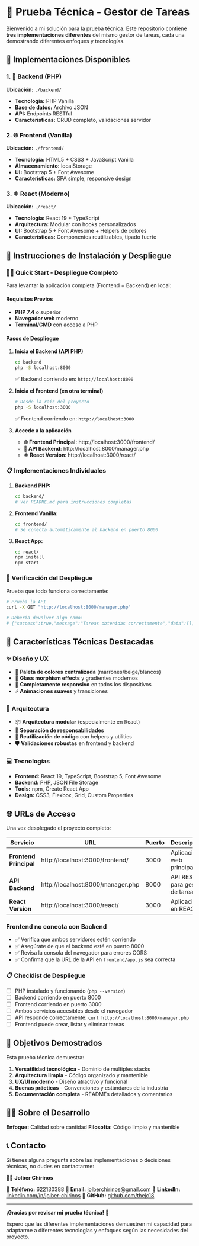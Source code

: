 # 🚀 Prueba Técnica - Gestor de Tareas

Bienvenido a mi solución para la prueba técnica. Este repositorio contiene **tres implementaciones diferentes** del mismo gestor de tareas, cada una demostrando diferentes enfoques y tecnologías.

## 🎯 Implementaciones Disponibles

### 1. 🔧 Backend (PHP)

**Ubicación:** `./backend/`

- **Tecnología:** PHP Vanilla
- **Base de datos:** Archivo JSON
- **API:** Endpoints RESTful
- **Características:** CRUD completo, validaciones servidor

### 2. 🌐 Frontend (Vanilla)

**Ubicación:** `./frontend/`

- **Tecnología:** HTML5 + CSS3 + JavaScript Vanilla
- **Almacenamiento:** localStorage
- **UI:** Bootstrap 5 + Font Awesome
- **Características:** SPA simple, responsive design

### 3. ⚛️ React (Moderno)

**Ubicación:** `./react/`

- **Tecnología:** React 19 + TypeScript
- **Arquitectura:** Modular con hooks personalizados
- **UI:** Bootstrap 5 + Font Awesome + Helpers de colores
- **Características:** Componentes reutilizables, tipado fuerte

## 🚀 Instrucciones de Instalación y Despliegue

### 🏃‍♂️ Quick Start - Despliegue Completo

Para levantar la aplicación completa (Frontend + Backend) en local:

#### Requisitos Previos

- **PHP 7.4** o superior
- **Navegador web** moderno
- **Terminal/CMD** con acceso a PHP

#### Pasos de Despliegue

1. **Inicia el Backend (API PHP)**

   ```bash
   cd backend
   php -S localhost:8000
   ```

   ✅ Backend corriendo en: `http://localhost:8000`
2. **Inicia el Frontend (en otra terminal)**

   ```bash
   # Desde la raíz del proyecto
   php -S localhost:3000
   ```

   ✅ Frontend corriendo en: `http://localhost:3000`
3. **Accede a la aplicación**

   - **🌐 Frontend Principal**: http://localhost:3000/frontend/
   - **🔌 API Backend**: http://localhost:8000/manager.php
   - **⚛️ React Version**: http://localhost:3000/react/

### 📋 Implementaciones Individuales

1. **Backend PHP:**

   ```bash
   cd backend/
   # Ver README.md para instrucciones completas
   ```
2. **Frontend Vanilla:**

   ```bash
   cd frontend/
   # Se conecta automáticamente al backend en puerto 8000
   ```
3. **React App:**

   ```bash
   cd react/
   npm install
   npm start
   ```

### 🧪 Verificación del Despliegue

Prueba que todo funciona correctamente:

```bash
# Prueba la API
curl -X GET "http://localhost:8000/manager.php"

# Debería devolver algo como:
# {"success":true,"message":"Tareas obtenidas correctamente","data":[],"count":0}
```

## 🎨 Características Técnicas Destacadas

### ✨ Diseño y UX

- 🎨 **Paleta de colores centralizada** (marrones/beige/blancos)
- 🌟 **Glass morphism effects** y gradientes modernos
- 📱 **Completamente responsivo** en todos los dispositivos
- ⚡ **Animaciones suaves** y transiciones

### 🔧 Arquitectura

- 📦 **Arquitectura modular** (especialmente en React)
- 🎯 **Separación de responsabilidades**
- 🔄 **Reutilización de código** con helpers y utilities
- 🛡️ **Validaciones robustas** en frontend y backend

### 💻 Tecnologías

- **Frontend:** React 19, TypeScript, Bootstrap 5, Font Awesome
- **Backend:** PHP, JSON File Storage
- **Tools:** npm, Create React App
- **Design:** CSS3, Flexbox, Grid, Custom Properties

## 🌐 URLs de Acceso

Una vez desplegado el proyecto completo:

| Servicio                     | URL                               | Puerto | Descripción                     |
| ---------------------------- | --------------------------------- | ------ | -------------------------------- |
| **Frontend Principal** | http://localhost:3000/frontend/   | 3000   | Aplicación web principal        |
| **API Backend**        | http://localhost:8000/manager.php | 8000   | API REST para gestión de tareas |
| **React Version**      | http://localhost:3000/react/      | 3000   | Aplicacion en REACT              |

### Frontend no conecta con Backend

- ✅ Verifica que ambos servidores estén corriendo
- ✅ Asegúrate de que el backend esté en puerto 8000
- ✅ Revisa la consola del navegador para errores CORS
- ✅ Confirma que la URL de la API en `frontend/app.js` sea correcta

### 📋 Checklist de Despliegue

- [ ] PHP instalado y funcionando (`php --version`)
- [ ] Backend corriendo en puerto 8000
- [ ] Frontend corriendo en puerto 3000
- [ ] Ambos servicios accesibles desde el navegador
- [ ] API responde correctamente: `curl http://localhost:8000/manager.php`
- [ ] Frontend puede crear, listar y eliminar tareas

## 🎯 Objetivos Demostrados

Esta prueba técnica demuestra:

1. **Versatilidad tecnológica** - Dominio de múltiples stacks
2. **Arquitectura limpia** - Código organizado y mantenible
3. **UX/UI moderno** - Diseño atractivo y funcional
4. **Buenas prácticas** - Convenciones y estándares de la industria
5. **Documentación completa** - READMEs detallados y comentarios

## 👨‍💻 Sobre el Desarrollo

**Enfoque:** Calidad sobre cantidad
**Filosofía:** Código limpio y mantenible

## 📞 Contacto

Si tienes alguna pregunta sobre las implementaciones o decisiones técnicas, no dudes en contactarme:

👨‍💻 **Jolber Chirinos**

📱 **Teléfono:** [622130388](tel:+34622130388)
📧 **Email:** [jolberchirinos@gmail.com](mailto:jolberchirinos@gmail.com)
💼 **LinkedIn:** [linkedin.com/in/jolber-chirinos](https://www.linkedin.com/in/jolber-chirinos18?utm_source=share&utm_campaign=share_via&utm_content=profile&utm_medium=android_app)
🐙 **GitHub:** [github.com/thejc18
](https://github.com//TheJC18)

---

**¡Gracias por revisar mi prueba técnica!** 🙏

Espero que las diferentes implementaciones demuestren mi capacidad para adaptarme a diferentes tecnologías y enfoques según las necesidades del proyecto.
